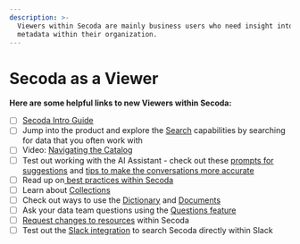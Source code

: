 ```yaml
---
description: >-
  Viewers within Secoda are mainly business users who need insight into the
  metadata within their organization.
---
```


# Secoda as a Viewer

**Here are some helpful links to new Viewers within Secoda:**

* [ ] [Secoda Intro Guide](../../readme/secoda-as-a-viewer/introduction-guide.md)
* [ ] Jump into the product and explore the [Search](../../features/search.md) capabilities by searching for data that you often work with
* [ ] Video: [Navigating the Catalog](../../features/catalog.md#navigating-the-catalog-video)
* [ ] Test out working with the AI Assistant - check out these [prompts for suggestions](../../features/ai-assistant/prompts.md) and [tips to make the conversations more accurate](../../best-practices/best-practices.md)
* [ ] Read up on[ ](../../best-practices/)[best practices within Secoda](../../best-practices/)
* [ ] Learn about [Collections](../../features/collections-1.md)
* [ ] Check out ways to use the [Dictionary](../../features/dictionary.md) and [Documents](../../features/documents/)
* [ ] Ask your data team questions using the [Questions feature](../../features/ask-questions-in-secoda.md)
* [ ] [Request changes to resources](requesting-changes-in-secoda.md) within Secoda
* [ ] Test out the [Slack integration](../../integrations/productivity-tools/slack-connection/slack-user-guide.md) to search Secoda directly within Slack
